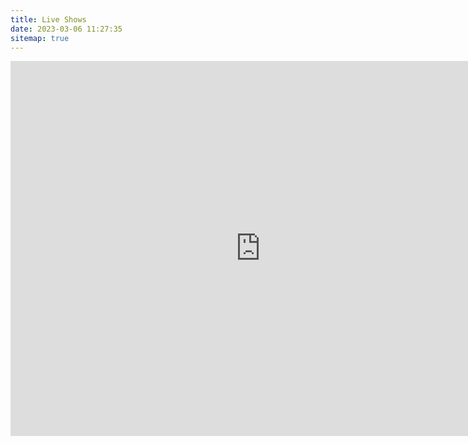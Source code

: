 ```yaml
---
title: Live Shows
date: 2023-03-06 11:27:35
sitemap: true
---
```


<iframe src="https://calendar.google.com/calendar/embed?height=600&wkst=1&bgcolor=%23ffffff&ctz=America%2FNew_York&mode=AGENDA&showNav=0&showPrint=0&showTabs=0&showCalendars=0&showTz=0&showTitle=0&showDate=0&src=bWF0dG1vbnJvZW11c2ljQGdtYWlsLmNvbQ&color=%23039BE5" style="border-width:0" width="800" height="600" frameborder="0" scrolling="no"></iframe>
